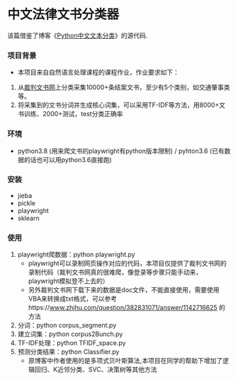 # 中文法律文书分类器

该篇借鉴了博客《[Python中文文本分类](http://blog.csdn.net/github_36326955/article/details/54891204)》的源代码.

### 项目背景
- 本项目来自自然语言处理课程的课程作业，作业要求如下：
1. 从[裁判文书网](https://wenshu.court.gov.cn/)上分类采集10000+条结案文书，至少有5个类别，如交通肇事类等。
2. 将采集到的文书分词并生成核心词集，可以采用TF-IDF等方法，用8000+文书训练、2000+测试，test分类正确率

### 环境
- python3.8 (用来爬文书的playwright有python版本限制) / pyhton3.6 (已有数据的话也可以用python3.6直接跑)

### 安装
- jieba
- pickle
- playwright
- sklearn

### 使用
1. playwright爬数据：python playwright.py
    - playwright可以录制网页操作对应的代码，本项目仅提供了裁判文书网的录制代码（裁判文书网真的很难爬，像登录等步骤只能手动来，playwright模拟登不上去的）
    - 另外裁判文书网下载下来的数据是doc文件，不能直接使用，需要使用VBA来转换成txt格式，可以参考https://www.zhihu.com/question/382831071/answer/1142716625 的方法
2. 分词：python corpus_segment.py
3. 建立词集：python corpus2Bunch.py
4. TF-IDF处理：python TFIDF_space.py
5. 预测分类结果：python Classifier.py
    - 原博客中作者使用的是多项式贝叶斯算法,本项目在同学的帮助下增加了逻辑回归、K近邻分类、SVC、决策树等其他方法
